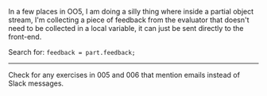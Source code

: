 In a few places in OO5, I am doing a silly thing where inside a partial object stream, I'm collecting a piece of feedback from the evaluator that doesn't need to be collected in a local variable, it can just be sent directly to the front-end.

Search for: `feedback = part.feedback;`

---

Check for any exercises in 005 and 006 that mention emails instead of Slack messages.
